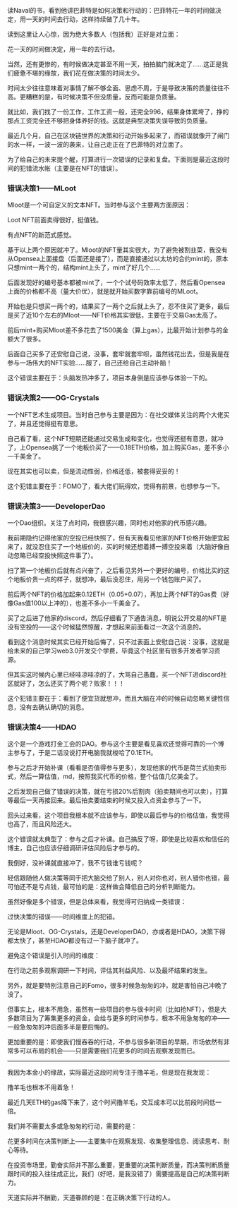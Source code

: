 读Naval的书，看到他讲巴菲特是如何决策和行动的：巴菲特花一年的时间做决定，用一天的时间去行动，这样持续做了几十年。

读到这里让人心惊，因为绝大多数人（包括我）正好是对立面：

花一天的时间做决定，用一年的去行动。

当然，还有更惨的，有时候做决定甚至不用一天，拍拍脑门就决定了……这正是我们疲惫不堪的缘故，我们花在做决策的时间太少。

时间太少往往意味着对事情了解不够全面、思虑不周，于是导致决策的质量往往不高。更糟糕的是，有时候决策不但没质量，反而可能是负质量。

就比如，我们找了一份工作，工作工资一般，还完全996，结果身体累垮了，挣的那点工资完全还不够把身体养好的钱。这就是典型决策失误导致的负质量。

最近几个月，自己在区块链世界的决策和行动开始多起来了，而错误就像开了闸门的水一样，一波一波的袭来，让自己走正在了巴菲特的对立面了。

为了给自己的未来提个醒，打算进行一次错误的记录和复盘。下面则是最近这段时间的犯错流水帐（主要是在NFT的错误）。

### 错误决策1——MLoot

Mloot是一个可自定义的文本NFT。当时参与这个主要两方面原因：

Loot NFT前面卖得很好，挺值钱。

有点NFT的新范式感觉。

基于以上两个原因就冲了。Mloot的NFT量其实很大，为了避免被割韭菜，我没有从Opensea上面接盘（后面还是接了），而是直接通过以太坊的合约mint的，原本只想mint一两个的，结构mint上头了，mint了好几个……

后面发现好的编号基本都被mint了，一个个试号码效率太低了，然后看Opensea上面的价格都不高（量大价优），就是就开始买数字靠前编号的MLoot。

开始也是只想买一两个的，结果买了一两个之后就上头了，忍不住买了更多，最后是买了近10个左右的Mloot——NFT价格其实很低，主要在于交易Gas太高了。

前后mint+购买Mloot差不多花去了1500美金（算上gas），比最开始计划参与的金额大了很多。

后面自己买多了还安慰自己说，没事，套牢就套牢呗，虽然钱花出去，但是我是在参与一场伟大的NFT实验……服了，自己还给自己主动补脑！

这个错误主要在于：头脑发热冲多了，项目本身倒是应该参与体验一下的。

### 错误决策2——OG-Crystals

一个NFT艺术生成项目。当时自己参与主要是因为：在社交媒体关注的两个大佬买了，并且还觉得挺有意思。

自己看了看，这个NFT短期还能通过交易生成和变化，也觉得还挺有意思，就冲了，上Opensea挑了一个地板价买了——0.18ETH价格，加上购买Gas，差不多小一千美金了。

现在其实也可以卖，但是流动性弱，价格还低，被套得妥妥的！

这个犯错主要在于：FOMO了，看大佬们玩得欢，觉得有前景，也想参与一下。

### 错误决策3——DeveloperDao

一个Dao组织。关注了点时间，我很感兴趣，同时也对他家的代币感兴趣。

我前期隐约记得他家的空投已经快照了，但有天我看见他家的NFT价格开始便宜起来了，就没忍住买了一个地板价的，买的时候还想着搏一搏空投来着（大脑好像自动忽略已经空投快照这件事了）。

扫了第一个地板价后就有点兴奋了，之后看见另外一个更好的编号，价格比买的这个地板价贵一点的样子，就想冲，最后没忍住，用另一个钱包账户买了。

前后两个NFT的价格加起来0.12ETH（0.05+0.07），再加上两个NFT的Gas费（好像Gas值100以上冲的），也差不多小一千美金了。

买了之后进了他家的discord，然后仔细看了下通告消息，明说公开交易的NFT是没有空投的——这个时候猛然惊醒，才想起来前面看过一次这个消息的。

看到这个消息时候其实已经开始后悔了，只不过表面上安慰自己说：没事，这就是给未来的自己学习web3.0开发交个学费，毕竟这个社区里有很多开发者学习资源。

但其实这时候内心里已经哇凉哇凉的了，大骂自己愚蠢，买一个NFT进discord社区就好了，怎么还买了两个呢？败家！！！

这个犯错主要在于：看到了便宜货就想冲，而且大脑在冲的时候自动忽略关键性信息，没有去确认确切的消息。

### 错误决策4——HDAO

这个是一个游戏打金工会的DAO。参与这个主要是看见喜欢还觉得可靠的一个博主参与了，于是二话没说打开电脑我就梭哈了0.1ETH。

参与之后才开始补课（看看是否值得参与更多），发现他家的代币是荷兰式拍卖形式，然后一算估值，md，按照我买代币的价格，整个估值几亿美金了。

之后发现自己做了错误的决策，就在亏损20%后割肉（拍卖期间也可以卖），打算等最后一天再接回来。最后拍卖要结束的时候又投入点资金参与了一下。

回头过来看，这个项目我根本就不应该参与，即使以最后参与的价格估值，我觉得也高了，而且风险还大。

这个错误就太典型了：参与之后才补课。自己搞反了呀，即使是比较喜欢和信任的博主，自己也应该仔细调研评估风险后才参与的。

我倒好，没补课就直接冲了，我不亏钱谁亏钱呢？

轻信跟随他人做决策等同于把大脑交给了别人，别人对你也对，别人错你也错，最可怕还不是亏点钱，最可怕的是：这样做会降低自己的分析判断能力。

虽然好像是多个错误，但是总体来看，我觉得可归纳成一类错误：

过快决策的错误——时间维度上的犯错。

无论是Mloot、OG-Crystals，还是DeveloperDAO，亦或者是HDAO，决策下得都太快了，甚至HDAO都没有过一下脑子就冲了。

避免这个错误是引入时间的维度：

在行动之前多观察调研一下时间，评估其利益风险、以及最坏结果的发生。

另外，就是要特别注意自己的Fomo，很多时候急匆匆的冲，就是害怕自己冲晚了没了。

但事实上，根本不用急，虽然有一些项目的参与很卡时间（比如抢NFT），但是大多数项目为了筹集更多的资金，会给与更多的时间参与，根本不用急匆匆的冲——一般急匆匆的冲后面多半是要后悔的。

更加重要的是：即使我们慢吞吞的行动，不参与很多新项目的早期，市场依然有非常多可以布局的机会——只是需要我们花更多的时间去观察发现而已。

----

我因为本金小的缘故，实际最近这段时间专注于撸羊毛，但是现在我发现：

撸羊毛也根本不用着急！

最近几天ETH的gas降下来了，这个时间撸羊毛，交互成本可以比前段时间低一倍。

我们并不需要太多或急匆匆的行动，需要的是：

花更多时间在决策判断上——主要集中在观察发现、收集整理信息、阅读思考、耐心等待。

在投资市场里，勤奋实际并不那么重要，更重要的决策判断质量，而决策判断质量跟时间的投入往往成正比，我们（好吧，是我没错了）需要提高是自己的决策判断力。

天道实际并不酬勤，天道眷顾的是：在正确决策下行动的人。
